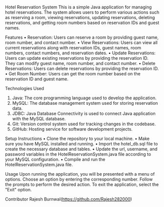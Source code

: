 Hotel Reservation System
This is a simple Java application for managing hotel reservations. The system allows users to perform various actions such as reserving a room, viewing reservations, updating reservations, deleting reservations, and getting room numbers based on reservation IDs and guest names.

Features
•	Reservation: Users can reserve a room by providing guest name, room number, and contact number.
•	View Reservations: Users can view all current reservations along with reservation IDs, guest names, room numbers, contact numbers, and reservation dates.
•	Update Reservations: Users can update existing reservations by providing the reservation ID. They can modify guest name, room number, and contact number.
•	Delete Reservations: Users can delete reservations by providing the reservation ID.
•	Get Room Number: Users can get the room number based on the reservation ID and guest name.

Technologies Used
1.	Java: The core programming language used to develop the application.
2.	MySQL: The database management system used for storing reservation data.
3.	JDBC: Java Database Connectivity is used to connect Java application with the MySQL database.
4.	Git: Version control system used for tracking changes in the codebase.
5.	GitHub: Hosting service for software development projects.

Setup Instructions
•	Clone the repository to your local machine.
•	Make sure you have MySQL installed and running.
•	Import the hotel_db.sql file to create the necessary database and tables.
•	Update the url, username, and password variables in the HotelReservationSystem.java file according to your MySQL configuration.
•	Compile and run the HotelReservationSystem.java file.

Usage
Upon running the application, you will be presented with a menu of options.
Choose an option by entering the corresponding number.
Follow the prompts to perform the desired action.
To exit the application, select the "Exit" option.

Contributor
Rajesh Burnwal(https://github.com/Rajesh282000)
